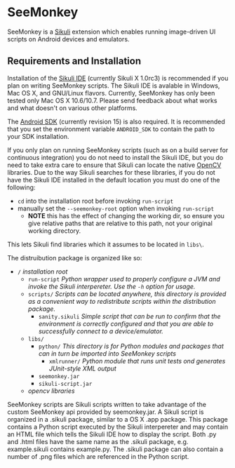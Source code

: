 SeeMonkey
=====
SeeMonkey is a [Sikuli](http://sikuli.org/) extension which enables running image-driven UI scripts on Android devices and emulators.

Requirements and Installation
-----
Installation of the [Sikuli IDE](http://sikuli.org/download.shtml) (currently Sikuli X 1.0rc3) is recommended if you plan on writing SeeMonkey scripts. The Sikuli IDE is avalable in Windows, Mac OS X, and GNU/Linux flavors.
Currently, SeeMonkey has only been tested only Mac OS X 10.6/10.7. Please send feedback about what works and what doesn't on various other platforms.

The [Android SDK](http://developer.android.com/sdk/index.html) (currently revision 15) is also required.
It is recommended that you set the environment variable `ANDROID_SDK` to contain the path to your SDK installation.

If you only plan on running SeeMonkey scripts (such as on a build server for continuous integration) you do not need to install the Sikuli IDE, 
but you do need to take extra care to ensure that Sikuli can locate the native [OpenCV](http://opencv.willowgarage.com/wiki/) libraries.
Due to the way Sikuli searches for these libraries, if you do not have the Sikuli IDE installed in the default location you must do one of the following:

* `cd` into the installation root before invoking `run-script`
* manually set the `--seemonkey-root` option when invoking `run-script` 
	* **NOTE** this has the effect of changing the working dir, so ensure you give relative paths that are relative to this path, not your original working directory.

This lets Sikuli find libraries which it assumes to be located in `libs\`.

The distruibution package is organized like so:

* `/` _installation root_
    * `run-script` _Python wrapper used to properly configure a JVM and invoke the Sikuli interpereter. Use the `-h` option for usage._
    * `scripts/` _Scripts can be located anywhere, this directory is provided as a convenient way to redistribute scripts within the distribution package._
    	* `sanity.sikuli` _Simple script that can be run to confirm that the environment is correctly configured and that you are able to successfully connect to a device/emulator._
    * `libs/`
    	* `python/` _This directory is for Python modules and packages that can in turn be imported into SeeMonkey scripts_
    		* `xmlrunner/` _Python module that runs unit tests ond generates JUnit-style XML output_
    	* `seemonkey.jar`
    	* `sikuli-script.jar`
	* _opencv libraries_

SeeMonkey scripts are Sikuli scripts written to take advantage of the custom SeeMonkey api provided by seemonkey.jar.
A Sikuli script is organized in a .sikuli package, similar to a OS X .app package. 
This package contains a Python script executed by the Sikuli interpereter and may contain an HTML file which tells the Sikuli IDE how to display the script.
Both .py and .html files have the same name as the .sikuli package, e.g. example.sikuli contains example.py.
The .sikuli package can also contain a number of .png files which are referenced in the Python script.